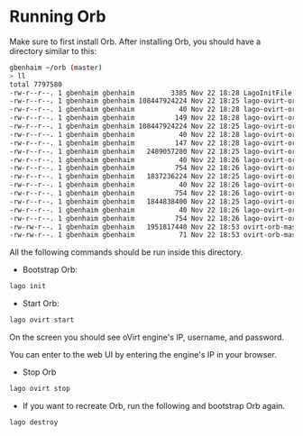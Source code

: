 # Running Orb

Make sure to first install Orb.
After installing Orb, you should have a directory similar to this:

```bash
gbenhaim ~/orb (master)
> ll
total 7797580
-rw-r--r--. 1 gbenhaim gbenhaim         3385 Nov 22 18:28 LagoInitFile
-rw-r--r--. 1 gbenhaim gbenhaim 108447924224 Nov 22 18:25 lago-ovirt-orb-master-engine_iscsi.raw
-rw-r--r--. 1 gbenhaim gbenhaim           40 Nov 22 18:28 lago-ovirt-orb-master-engine_iscsi.raw.hash
-rw-r--r--. 1 gbenhaim gbenhaim          149 Nov 22 18:28 lago-ovirt-orb-master-engine_iscsi.raw.metadata
-rw-r--r--. 1 gbenhaim gbenhaim 108447924224 Nov 22 18:25 lago-ovirt-orb-master-engine_nfs.raw
-rw-r--r--. 1 gbenhaim gbenhaim           40 Nov 22 18:28 lago-ovirt-orb-master-engine_nfs.raw.hash
-rw-r--r--. 1 gbenhaim gbenhaim          147 Nov 22 18:28 lago-ovirt-orb-master-engine_nfs.raw.metadata
-rw-r--r--. 1 gbenhaim gbenhaim   2489057280 Nov 22 18:25 lago-ovirt-orb-master-engine_root.qcow2
-rw-r--r--. 1 gbenhaim gbenhaim           40 Nov 22 18:26 lago-ovirt-orb-master-engine_root.qcow2.hash
-rw-r--r--. 1 gbenhaim gbenhaim          754 Nov 22 18:26 lago-ovirt-orb-master-engine_root.qcow2.metadata
-rw-r--r--. 1 gbenhaim gbenhaim   1837236224 Nov 22 18:25 lago-ovirt-orb-master-host-0_root.qcow2
-rw-r--r--. 1 gbenhaim gbenhaim           40 Nov 22 18:26 lago-ovirt-orb-master-host-0_root.qcow2.hash
-rw-r--r--. 1 gbenhaim gbenhaim          754 Nov 22 18:26 lago-ovirt-orb-master-host-0_root.qcow2.metadata
-rw-r--r--. 1 gbenhaim gbenhaim   1844838400 Nov 22 18:25 lago-ovirt-orb-master-host-1_root.qcow2
-rw-r--r--. 1 gbenhaim gbenhaim           40 Nov 22 18:26 lago-ovirt-orb-master-host-1_root.qcow2.hash
-rw-r--r--. 1 gbenhaim gbenhaim          754 Nov 22 18:26 lago-ovirt-orb-master-host-1_root.qcow2.metadata
-rw-rw-r--. 1 gbenhaim gbenhaim   1951817440 Nov 22 18:53 ovirt-orb-master-0.3.g339ad5e.tar.xz
-rw-rw-r--. 1 gbenhaim gbenhaim           71 Nov 22 18:53 ovirt-orb-master-0.3.g339ad5e.tar.xz.md5
```

All the following commands should be run inside this directory.

- Bootstrap Orb:

```bash
lago init
```

- Start Orb:

```bash
lago ovirt start
```

On the screen you should see oVirt engine's IP, username, and password.

You can enter to the web UI by entering the engine's IP in your browser.

- Stop Orb

```bash
lago ovirt stop
```

- If you want to recreate Orb, run the following and bootstrap Orb again.

```bash
lago destroy
```

[install]: installation.markdown
